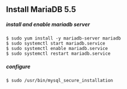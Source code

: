 Install MariaDB 5.5
----

##### install and enable mariadb server 
```
$ sudo yum install -y mariadb-server mariadb
$ sudo systemctl start mariadb.service
$ sudo systemctl enable mariadb.service
$ sudo systemctl restart mariadb.service
```
##### configure
```
$ sudo /usr/bin/mysql_secure_installation
```
